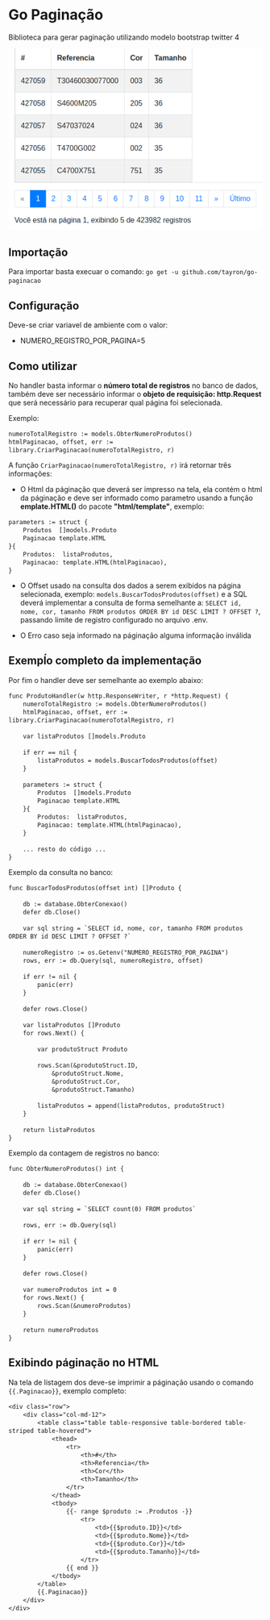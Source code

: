 # Go Paginação
Biblioteca para gerar paginação utilizando modelo bootstrap twitter 4

![Alt text](/print.png?raw=true)

## Importação
Para importar basta execuar o comando: ```go get -u github.com/tayron/go-paginacao```

## Configuração
Deve-se criar variavel de ambiente com o valor:
* NUMERO_REGISTRO_POR_PAGINA=5

## Como utilizar
No handler basta informar o **número total de registros** no banco de dados, também deve ser necessário informar 
o **objeto de requisição: http.Request**  que será necessário para recuperar qual página foi selecionada.

Exemplo: 

```
numeroTotalRegistro := models.ObterNumeroProdutos()
htmlPaginacao, offset, err := library.CriarPaginacao(numeroTotalRegistro, r)
```

A função ```CriarPaginacao(numeroTotalRegistro, r)``` irá retornar três informações:
* O Html da páginação que deverá ser impresso na tela, ela contém o html da páginação e deve ser informado como parametro 
usando a função **emplate.HTML()** do pacote **"html/template"**, exemplo: 

```
parameters := struct {
    Produtos  []models.Produto
    Paginacao template.HTML
}{
    Produtos:  listaProdutos,
    Paginacao: template.HTML(htmlPaginacao),
}  
```

* O Offset usado na consulta dos dados a serem exibidos na página selecionada, exemplo: ```models.BuscarTodosProdutos(offset)``` e a SQL deverá implementar a consulta de forma semelhante a: ```SELECT id, nome, cor, tamanho FROM produtos ORDER BY id DESC LIMIT ? OFFSET ?```, passando limite de registro configurado no arquivo .env.

* O Erro caso seja informado na páginação alguma informação inválida

## Exempĺo completo da implementação
Por fim o handler deve ser semelhante ao exemplo abaixo:

```
func ProdutoHandler(w http.ResponseWriter, r *http.Request) {
	numeroTotalRegistro := models.ObterNumeroProdutos()
	htmlPaginacao, offset, err := library.CriarPaginacao(numeroTotalRegistro, r)

	var listaProdutos []models.Produto

	if err == nil {
		listaProdutos = models.BuscarTodosProdutos(offset)
	}

	parameters := struct {
		Produtos  []models.Produto
		Paginacao template.HTML
	}{
		Produtos:  listaProdutos,
		Paginacao: template.HTML(htmlPaginacao),
	}  
    
    ...	resto do código ...
}      
```

Exemplo da consulta no banco:
```
func BuscarTodosProdutos(offset int) []Produto {

	db := database.ObterConexao()
	defer db.Close()

	var sql string = `SELECT id, nome, cor, tamanho FROM produtos ORDER BY id DESC LIMIT ? OFFSET ?`

	numeroRegistro := os.Getenv("NUMERO_REGISTRO_POR_PAGINA")
	rows, err := db.Query(sql, numeroRegistro, offset)

	if err != nil {
		panic(err)
	}

	defer rows.Close()

	var listaProdutos []Produto
	for rows.Next() {

		var produtoStruct Produto

		rows.Scan(&produtoStruct.ID,
			&produtoStruct.Nome,
			&produtoStruct.Cor,
			&produtoStruct.Tamanho)

		listaProdutos = append(listaProdutos, produtoStruct)
	}

	return listaProdutos
}
```

Exemplo da contagem de registros no banco:
```
func ObterNumeroProdutos() int {

	db := database.ObterConexao()
	defer db.Close()

	var sql string = `SELECT count(0) FROM produtos`

	rows, err := db.Query(sql)

	if err != nil {
		panic(err)
	}

	defer rows.Close()

	var numeroProdutos int = 0
	for rows.Next() {
		rows.Scan(&numeroProdutos)
	}

	return numeroProdutos
}
```

## Exibindo páginação no HTML
Na tela de listagem dos deve-se imprimir a páginação usando o comando ```{{.Paginacao}}```, exemplo completo:

```
<div class="row">
    <div class="col-md-12">
        <table class="table table-responsive table-bordered table-striped table-hovered">
            <thead>
                <tr>
                    <th>#</th>
                    <th>Referencia</th>
                    <th>Cor</th>
                    <th>Tamanho</th>
                </tr>
            </thead>
            <tbody>
                {{- range $produto := .Produtos -}}
                    <tr>
                        <td>{{$produto.ID}}</td>
                        <td>{{$produto.Nome}}</td>
                        <td>{{$produto.Cor}}</td>
                        <td>{{$produto.Tamanho}}</td>
                    </tr>
                {{ end }}
            </tbody>
        </table>
        {{.Paginacao}}
    </div>
</div>
```
